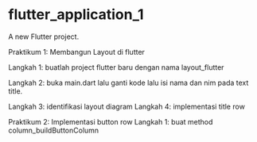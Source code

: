 # flutter_application_1

A new Flutter project.

Praktikum 1: Membangun Layout di flutter

Langkah 1: buatlah project flutter baru dengan nama layout_flutter

Langkah 2: buka main.dart lalu ganti kode lalu isi nama dan nim pada text title.

Langkah 3: identifikasi layout diagram
Langkah 4: implementasi title row 


Praktikum 2: Implementasi button row 
Langkah 1: buat method column_buildButtonColumn 
